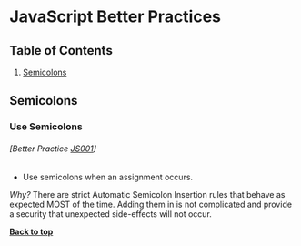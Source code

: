 # JavaScript Better Practices

## Table of Contents

1. [Semicolons](#semicolons)

## Semicolons

### Use Semicolons
###### [Better Practice [JS001](#best-practice-js002)]

  - Use semicolons when an assignment occurs.

  *Why?* There are strict Automatic Semicolon Insertion rules that behave as expected MOST of the time. Adding them in is not complicated and provide a security that unexpected side-effects will not occur.
  
  **[Back to top](#table-of-contents)**
  
